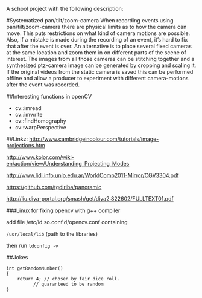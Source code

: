 A school project with the following description:

#Systematized pan/tilt/zoom-camera
When recording events using pan/tilt/zoom-camera there are physical limits as to how the camera can move.  This puts restrictions on what kind of camera motions are possible.  Also, if a mistake is made during the recording of an event, it’s hard to fix that after the event is over.  An alternative is to place several fixed cameras at the same location and zoom them in on different parts of the scene of interest.  The images from all those cameras can be stitching together and a synthesized ptz-camera image can be generated by cropping and scaling it.  If the original videos from the static camera is saved this can be performed offline and allow a producer to experiment with different camera-motions after the event was recorded.

##Interesting functions in openCV
* cv::imread
* cv::imwrite
* cv::findHomography
* cv::warpPerspective

##Linkz:
http://www.cambridgeincolour.com/tutorials/image-projections.htm

http://www.kolor.com/wiki-en/action/view/Understanding_Projecting_Modes

http://www.lidi.info.unlp.edu.ar/WorldComp2011-Mirror/CGV3304.pdf

https://github.com/tgdiriba/panoramic

http://liu.diva-portal.org/smash/get/diva2:822602/FULLTEXT01.pdf

###Linux
for fixing opencv with g++ compiler

add file /etc/ld.so.conf.d/opencv.conf containing

`/usr/local/lib` (path to the libraries)

then run `ldconfig -v`

##Jokes
```
int getRandomNumber()
{
	return 4; // chosen by fair dice roll.
		  // guaranteed to be random
}
```
